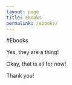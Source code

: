 ```yaml
---
layout: page
title: Ebooks
permalink: /ebooks/
---
```


#Ebooks

Yes, they are a thing!

Okay, that is all for now!

Thank you!